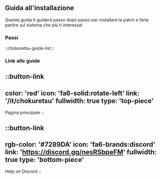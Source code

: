 ## Guida all'installazione
Questa guida ti guiderà passo dopo passo per installare la patch e farla partire sul sistema che più ti interessa!

### Passi
::chokuretsu-guide-list
::

### Link alle guide
::button-link
---
color: 'red'
icon: 'fa6-solid:rotate-left'
link: '/it/chokuretsu'
fullwidth: true
type: 'top-piece'
---
Pagina principale
::

::button-link
---
rgb-color: '#7289DA'
icon: 'fa6-brands:discord'
link: 'https://discord.gg/nesRSbpeFM'
fullwidth: true
type: 'bottom-piece'
---
Help on Discord
::